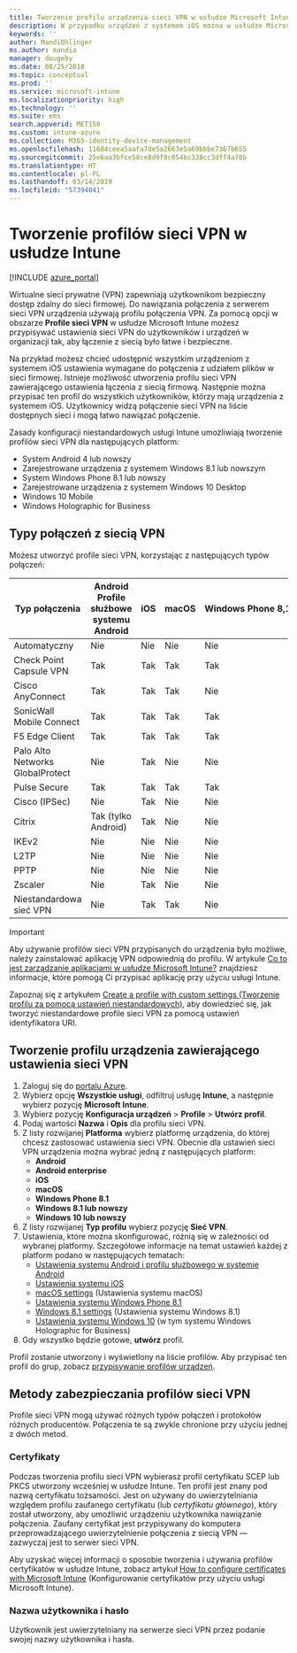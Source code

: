 ```yaml
---
title: Tworzenie profilu urządzenia sieci VPN w usłudze Microsoft Intune na platformie Azure | Microsoft Docs
description: W przypadku urządzeń z systemem iOS można w usłudze Microsoft Intune wyświetlić typy połączenia wirtualnej sieci prywatnej (VPN), utworzyć profil urządzenia sieci VPN w witrynie Azure Portal i wyświetlić opcje zabezpieczania profilu sieci VPN za pomocą certyfikatów, czyli nazwę użytkownika i hasło.
keywords: ''
author: MandiOhlinger
ms.author: mandia
manager: dougeby
ms.date: 08/25/2018
ms.topic: conceptual
ms.prod: ''
ms.service: microsoft-intune
ms.localizationpriority: high
ms.technology: ''
ms.suite: ems
search.appverid: MET150
ms.custom: intune-azure
ms.collection: M365-identity-device-management
ms.openlocfilehash: 11684ceea5aafa7de5a2663e5a69bbbe7367b655
ms.sourcegitcommit: 25e6aa3bfce58ce8d9f8c054bc338cc3dff4a78b
ms.translationtype: HT
ms.contentlocale: pl-PL
ms.lasthandoff: 03/14/2019
ms.locfileid: "57394041"
---
```

# <a name="create-vpn-profiles-in-intune"></a>Tworzenie profilów sieci VPN w usłudze Intune

[!INCLUDE [azure_portal](./includes/azure_portal.md)]

Wirtualne sieci prywatne (VPN) zapewniają użytkownikom bezpieczny dostęp zdalny do sieci firmowej. Do nawiązania połączenia z serwerem sieci VPN urządzenia używają profilu połączenia VPN. Za pomocą opcji w obszarze **Profile sieci VPN** w usłudze Microsoft Intune możesz przypisywać ustawienia sieci VPN do użytkowników i urządzeń w organizacji tak, aby łączenie z siecią było łatwe i bezpieczne.

Na przykład możesz chcieć udostępnić wszystkim urządzeniom z systemem iOS ustawienia wymagane do połączenia z udziałem plików w sieci firmowej. Istnieje możliwość utworzenia profilu sieci VPN zawierającego ustawienia łączenia z siecią firmową. Następnie można przypisać ten profil do wszystkich użytkowników, którzy mają urządzenia z systemem iOS. Użytkownicy widzą połączenie sieci VPN na liście dostępnych sieci i mogą łatwo nawiązać połączenie.

Zasady konfiguracji niestandardowych usługi Intune umożliwiają tworzenie profilów sieci VPN dla następujących platform:

* System Android 4 lub nowszy
* Zarejestrowane urządzenia z systemem Windows 8.1 lub nowszym
* System Windows Phone 8.1 lub nowszy
* Zarejestrowane urządzenia z systemem Windows 10 Desktop
* Windows 10 Mobile
* Windows Holographic for Business

## <a name="vpn-connection-types"></a>Typy połączeń z siecią VPN

Możesz utworzyć profile sieci VPN, korzystając z następujących typów połączeń:

|Typ połączenia|Android<br>Profile służbowe systemu Android|iOS|macOS|Windows Phone 8,1|Windows 8.1|Windows 10|
|-|-|-|-|-|-|-|
|Automatyczny|Nie|Nie|Nie|Nie|Nie|Tak|
|Check Point Capsule VPN|Tak|Tak|Tak|Tak|Tak|Tak|
|Cisco AnyConnect|Tak|Tak|Tak|Nie|Nie|Nie|
|SonicWall Mobile Connect|Tak|Tak|Tak|Tak|Tak|Tak|
|F5 Edge Client|Tak|Tak|Tak|Tak|Tak|Tak|
|Palo Alto Networks GlobalProtect|Nie|Tak|Nie|Nie|Nie|Tak|
|Pulse Secure|Tak|Tak|Tak|Tak|Tak|Tak|
|Cisco (IPSec)|Nie|Tak|Nie|Nie|Nie|Nie|
|Citrix|Tak (tylko Android)|Tak|Nie|Nie|Nie|Tak|
|IKEv2|Nie|Nie|Nie|Nie|Nie|Tak|
|L2TP|Nie|Nie|Nie|Nie|Nie|Tak|
|PPTP|Nie|Nie|Nie|Nie|Nie|Tak|
|Zscaler|Nie|Tak|Nie|Nie|Nie|Nie|
|Niestandardowa sieć VPN|Nie|Tak|Tak|Nie|Nie|Nie|

> [!IMPORTANT]
> Aby używanie profilów sieci VPN przypisanych do urządzenia było możliwe, należy zainstalować aplikację VPN odpowiednią do profilu. W artykule [Co to jest zarządzanie aplikacjami w usłudze Microsoft Intune?](app-management.md) znajdziesz informacje, które pomogą Ci przypisać aplikację przy użyciu usługi Intune.  

Zapoznaj się z artykułem [Create a profile with custom settings (Tworzenie profilu za pomocą ustawień niestandardowych)](custom-settings-configure.md), aby dowiedzieć się, jak tworzyć niestandardowe profile sieci VPN za pomocą ustawień identyfikatora URI.

## <a name="create-a-device-profile-containing-vpn-settings"></a>Tworzenie profilu urządzenia zawierającego ustawienia sieci VPN

1. Zaloguj się do [portalu Azure](https://portal.azure.com).
2. Wybierz opcję **Wszystkie usługi**, odfiltruj usługę **Intune**, a następnie wybierz pozycję **Microsoft Intune**.
3. Wybierz pozycję **Konfiguracja urządzeń** > **Profile** > **Utwórz profil**.
4. Podaj wartości **Nazwa** i **Opis** dla profilu sieci VPN.
5. Z listy rozwijanej **Platforma** wybierz platformę urządzenia, do której chcesz zastosować ustawienia sieci VPN. Obecnie dla ustawień sieci VPN urządzenia można wybrać jedną z następujących platform:
   - **Android**
   - **Android enterprise**
   - **iOS**
   - **macOS**
   - **Windows Phone 8.1**
   - **Windows 8.1 lub nowszy**
   - **Windows 10 lub nowszy**
6. Z listy rozwijanej **Typ profilu** wybierz pozycję **Sieć VPN**.
7. Ustawienia, które można skonfigurować, różnią się w zależności od wybranej platformy. Szczegółowe informacje na temat ustawień każdej z platform podano w następujących tematach:
   - [Ustawienia systemu Android i profilu służbowego w systemie Android](vpn-settings-android.md)
   - [Ustawienia systemu iOS](vpn-settings-ios.md)
   - [macOS settings](vpn-settings-macos.md) (Ustawienia systemu macOS)
   - [Ustawienia systemu Windows Phone 8.1](vpn-settings-windows-phone-8-1.md)
   - [Windows 8.1 settings](vpn-settings-windows-8-1.md) (Ustawienia systemu Windows 8.1)
   - [Ustawienia systemu Windows 10](vpn-settings-windows-10.md) (w tym systemu Windows Holographic for Business)
8. Gdy wszystko będzie gotowe, **utwórz** profil.

Profil zostanie utworzony i wyświetlony na liście profilów. Aby przypisać ten profil do grup, zobacz [przypisywanie profilów urządzeń](device-profile-assign.md).

## <a name="methods-of-securing-vpn-profiles"></a>Metody zabezpieczania profilów sieci VPN

Profile sieci VPN mogą używać różnych typów połączeń i protokołów różnych producentów. Połączenia te są zwykle chronione przy użyciu jednej z dwóch metod.

### <a name="certificates"></a>Certyfikaty

Podczas tworzenia profilu sieci VPN wybierasz profil certyfikatu SCEP lub PKCS utworzony wcześniej w usłudze Intune. Ten profil jest znany pod nazwą certyfikatu tożsamości. Jest on używany do uwierzytelniania względem profilu zaufanego certyfikatu (lub *certyfikatu głównego*), który został utworzony, aby umożliwić urządzeniu użytkownika nawiązanie połączenia. Zaufany certyfikat jest przypisywany do komputera przeprowadzającego uwierzytelnienie połączenia z siecią VPN — zazwyczaj jest to serwer sieci VPN.

Aby uzyskać więcej informacji o sposobie tworzenia i używania profilów certyfikatów w usłudze Intune, zobacz artykuł [How to configure certificates with Microsoft Intune](certificates-configure.md) (Konfigurowanie certyfikatów przy użyciu usługi Microsoft Intune).

### <a name="user-name-and-password"></a>Nazwa użytkownika i hasło

Użytkownik jest uwierzytelniany na serwerze sieci VPN przez podanie swojej nazwy użytkownika i hasła.
